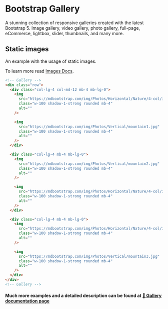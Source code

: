 # Bootstrap Gallery

A stunning collection of responsive galleries created with the latest Bootstrap 5. Image gallery, video gallery, photo gallery, full-page, eCommerce, lightbox, slider, thumbnails, and many more.

## Static images

An example with the usage of static images.

To learn more read [Images Docs](https://mdbootstrap.com/docs/standard/extended/gallery/).

```html
<!-- Gallery -->
<div class="row">
  <div class="col-lg-4 col-md-12 mb-4 mb-lg-0">
    <img
      src="https://mdbootstrap.com/img/Photos/Horizontal/Nature/4-col/img%20(73).jpg"
      class="w-100 shadow-1-strong rounded mb-4"
      alt=""
    />

    <img
      src="https://mdbootstrap.com/img/Photos/Vertical/mountain1.jpg"
      class="w-100 shadow-1-strong rounded mb-4"
      alt=""
    />
  </div>

  <div class="col-lg-4 mb-4 mb-lg-0">
    <img
      src="https://mdbootstrap.com/img/Photos/Vertical/mountain2.jpg"
      class="w-100 shadow-1-strong rounded mb-4"
      alt=""
    />

    <img
      src="https://mdbootstrap.com/img/Photos/Horizontal/Nature/4-col/img%20(73).jpg"
      class="w-100 shadow-1-strong rounded mb-4"
      alt=""
    />
  </div>

  <div class="col-lg-4 mb-4 mb-lg-0">
    <img
      src="https://mdbootstrap.com/img/Photos/Horizontal/Nature/4-col/img%20(18).jpg"
      class="w-100 shadow-1-strong rounded mb-4"
      alt=""
    />

    <img
      src="https://mdbootstrap.com/img/Photos/Vertical/mountain3.jpg"
      class="w-100 shadow-1-strong rounded mb-4"
      alt=""
    />
  </div>
</div>
<!-- Gallery -->
```

#### Much more examples and a detailed description can be found at [📄 Gallery documentation page](https://mdbootstrap.com/docs/standard/extended/gallery/)
